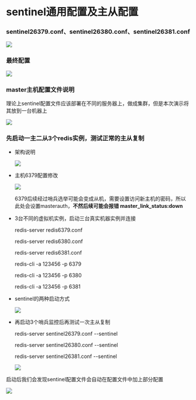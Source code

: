 # sentinel通用配置及主从配置

### sentinel26379.conf、sentinel26380.conf、sentinel26381.conf

![](images/6.sentinel配置.png)

### 最终配置

![](images/7.sentinel集群配置.png)

### master主机配置文件说明

理论上sentinel配置文件应该部署在不同的服务器上，做成集群，但是本次演示将其放到一台机器上

![](images/8.sentinel部署.png)

### 先启动一主二从3个redis实例，测试正常的主从复制

- 架构说明

  ![](images/9.架构说明.png)


- 主机6379配置修改

  ![](images/10.主机配置master访问密码.png)

  6379后续经过哨兵选举可能会变成从机，需要设置访问新主机的密码，所以此处会设置masterauth，**不然后续可能会报错 master_link_status:down**

- 3台不同的虚拟机实例，启动三台真实机器实例并连接

  redis-server redis6379.conf

  redis-server redis6380.conf

  redis-server redis6381.conf

  redis-cli -a 123456 -p 6379

  redis-cli -a 123456 -p 6380

  redis-cli -a 123456 -p 6381

- sentinel的两种启动方式

  ![](images/11.sentinel启动方式.png)

- 再启动3个哨兵监控后再测试一次主从复制

  redis-server sentinel26379.conf --sentinel

  redis-server sentinel26380.conf --sentinel

  redis-server sentinel26381.conf --sentinel

  ![](images/12.sentinel启动结果查询.png)


启动后我们会发现sentinel配置文件会自动在配置文件中加上部分配置

![](images/13.sentinel文件重写.png)









